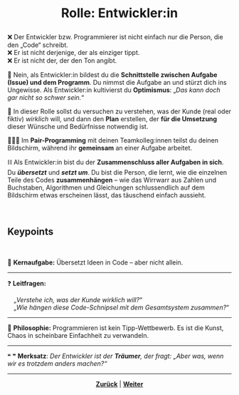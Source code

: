 # <p align="center">Rolle: Entwickler:in</P>

❌ Der Entwickler bzw. Programmierer ist nicht einfach nur die Person, die den „Code“ schreibt. <br>
❌ Er ist nicht derjenige, der als einziger tippt. <br>
❌ Er ist nicht der, der den Ton angibt. <br>

🤝 Nein, als Entwickler:in bildest du die **Schnittstelle zwischen Aufgabe (Issue) und dem Programm**. Du nimmst die Aufgabe an und stürzt dich ins Ungewisse. Als Entwickler:in kultivierst du **Optimismus**: „_Das kann doch gar nicht so schwer sein._“

🔎 In dieser Rolle sollst du versuchen zu verstehen, was der Kunde (real oder fiktiv) _wirklich_ will, und dann den **Plan** erstellen, der **für die Umsetzung** dieser Wünsche und Bedürfnisse notwendig ist. 

👨🏻‍💻 Im **Pair-Programming** mit deinen Teamkolleg:innen teilst du deinen Bildschirm, während ihr **gemeinsam** an einer Aufgabe arbeitet. 

⛓️ Als Entwickler:in bist du der **Zusammenschluss aller Aufgaben in sich**. Du **_übersetzt_** und **_setzt um_**. Du bist die Person, die lernt, wie die einzelnen Teile des Codes **zusammenhängen** – wie das Wirrwarr aus Zahlen und Buchstaben, Algorithmen und Gleichungen schlussendlich auf dem Bildschirm etwas erscheinen lässt, das täuschend einfach aussieht.

<br>

## Keypoints
<br>

🎯 **Kernaufgabe:** Übersetzt Ideen in Code – aber nicht allein.

---

❓ **Leitfragen:**

&emsp;„_Verstehe ich, was der Kunde wirklich will?_“ <br>
&emsp;„_Wie hängen diese Code-Schnipsel mit dem Gesamtsystem zusammen?_“

---

💭 **Philosophie:** Programmieren ist kein Tipp-Wettbewerb. Es ist die Kunst, Chaos in scheinbare Einfachheit zu verwandeln.

---

❝ ❞ **Merksatz**: _Der Entwickler ist der **Träumer**, der fragt: „Aber was, wenn wir es trotzdem anders machen?“_

---

<p align="center"><a href="/docs/02-arbeiten_bei_nadoo/01-rollen_und_aufgaben/02-researcher/README.md"><strong>Zurück</strong></a> | <a href="/docs/02-arbeiten_bei_nadoo/01-rollen_und_aufgaben/04-tester/README.md"><strong>Weiter</strong></a></p>